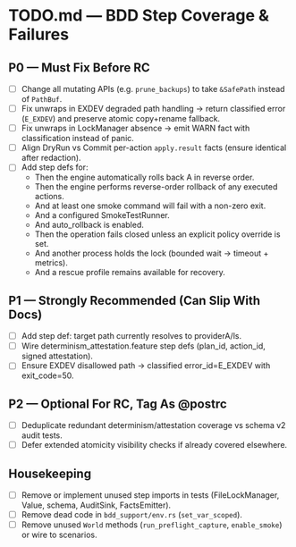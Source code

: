 # TODO.md — BDD Step Coverage & Failures

## P0 — Must Fix Before RC

- [ ] Change all mutating APIs (e.g. `prune_backups`) to take `&SafePath` instead of `PathBuf`.
- [ ] Fix unwraps in EXDEV degraded path handling → return classified error (`E_EXDEV`) and preserve atomic copy+rename fallback.
- [ ] Fix unwraps in LockManager absence → emit WARN fact with classification instead of panic.
- [ ] Align DryRun vs Commit per-action `apply.result` facts (ensure identical after redaction).
- [ ] Add step defs for:
  - Then the engine automatically rolls back A in reverse order.
  - Then the engine performs reverse-order rollback of any executed actions.
  - And at least one smoke command will fail with a non-zero exit.
  - And a configured SmokeTestRunner.
  - And auto_rollback is enabled.
  - Then the operation fails closed unless an explicit policy override is set.
  - And another process holds the lock (bounded wait → timeout + metrics).
  - And a rescue profile remains available for recovery.

## P1 — Strongly Recommended (Can Slip With Docs)

- [ ] Add step def: target path currently resolves to providerA/ls.
- [ ] Wire determinism_attestation.feature step defs (plan_id, action_id, signed attestation).
- [ ] Ensure EXDEV disallowed path → classified error_id=E_EXDEV with exit_code=50.

## P2 — Optional For RC, Tag As @postrc

- [ ] Deduplicate redundant determinism/attestation coverage vs schema v2 audit tests.
- [ ] Defer extended atomicity visibility checks if already covered elsewhere.

## Housekeeping

- [ ] Remove or implement unused step imports in tests (FileLockManager, Value, schema, AuditSink, FactsEmitter).
- [ ] Remove dead code in `bdd_support/env.rs` (`set_var_scoped`).
- [ ] Remove unused `World` methods (`run_preflight_capture`, `enable_smoke`) or wire to scenarios.
